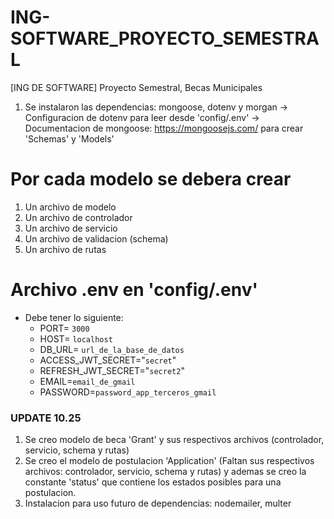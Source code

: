 # ING-SOFTWARE_PROYECTO_SEMESTRAL

[ING DE SOFTWARE] Proyecto Semestral, Becas Municipales

1. Se instalaron las dependencias: mongoose, dotenv y morgan
   -> Configuracion de dotenv para leer desde 'config/.env'
   -> Documentacion de mongoose: https://mongoosejs.com/ para crear 'Schemas' y 'Models'

# Por cada modelo se debera crear

1. Un archivo de modelo
2. Un archivo de controlador
3. Un archivo de servicio
4. Un archivo de validacion (schema)
5. Un archivo de rutas


# Archivo .env en 'config/.env'
- Debe tener lo siguiente:
   - PORT= `3000`
   - HOST= `localhost`
   - DB_URL= `url_de_la_base_de_datos`
   - ACCESS_JWT_SECRET="`secret`"
   - REFRESH_JWT_SECRET="`secret2`"
   - EMAIL=`email_de_gmail`
   - PASSWORD=`password_app_terceros_gmail`

### UPDATE 10.25

1. Se creo modelo de beca 'Grant' y sus respectivos archivos (controlador, servicio, schema y rutas)
2. Se creo el modelo de postulacion 'Application' (Faltan sus respectivos archivos: controlador, servicio, schema y rutas) y ademas se creo la constante 'status' que contiene los estados posibles para una postulacion.
3. Instalacion para uso futuro de dependencias: nodemailer, multer
